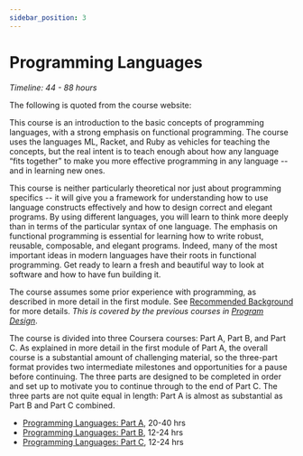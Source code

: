 ```yaml
---
sidebar_position: 3
---
```


# Programming Languages
*Timeline: 44 - 88 hours*

The following is quoted from the course website:

This course is an introduction to the basic concepts of programming languages, with a strong emphasis on functional programming. The course uses the languages ML, Racket, and Ruby as vehicles for teaching the concepts, but the real intent is to teach enough about how any language “fits together” to make you more effective programming in any language -- and in learning new ones.

This course is neither particularly theoretical nor just about programming specifics -- it will give you a framework for understanding how to use language constructs effectively and how to design correct and elegant programs. By using different languages, you will learn to think more deeply than in terms of the particular syntax of one language. The emphasis on functional programming is essential for learning how to write robust, reusable, composable, and elegant programs. Indeed, many of the most important ideas in modern languages have their roots in functional programming. Get ready to learn a fresh and beautiful way to look at software and how to have fun building it.

The course assumes some prior experience with programming, as described in more detail in the first module. See [Recommended Background](https://www.coursera.org/lecture/programming-languages/recommended-background-k1yuh) for more details. *This is covered by the previous courses in [Program Design](../)*.

The course is divided into three Coursera courses: Part A, Part B, and Part C.  As explained in more detail in the first module of Part A, the overall course is a substantial amount of challenging material, so the three-part format provides two intermediate milestones and opportunities for a pause before continuing.  The three parts are designed to be completed in order and set up to motivate you to continue through to the end of Part C.  The three parts are not quite equal in length: Part A is almost as substantial as Part B and Part C combined.



- [Programming Languages: Part A](https://www.coursera.org/learn/programming-languages), 20-40 hrs
- [Programming Languages: Part B](https://www.coursera.org/learn/programming-languages-part-b), 12-24 hrs
- [Programming Languages: Part C](https://www.coursera.org/learn/programming-languages-part-c), 12-24 hrs
